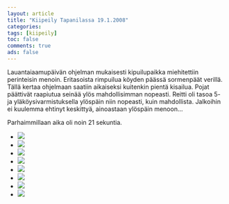 ```yaml
--- 
layout: article 
title: "Kiipeily Tapanilassa 19.1.2008" 
categories: 
tags: [kiipeily]
toc: false 
comments: true 
ads: false 
--- 
```


Lauantaiaamupäivän ohjelman mukaisesti kipuilupaikka miehitettiin
perinteisin menoin. Eritasoista rimpuilua köyden päässä sormenpäät
verillä. Tällä kertaa ohjelmaan saatiin aikaiseksi kuitenkin pientä
kisailua. Pojat päättivät raapiutua seinää ylös mahdollisimman nopeasti.
Reitti oli tasoa 5- ja yläköysivarmistuksella ylöspäin niin nopeasti,
kuin mahdollista. Jalkoihin ei kuulemma ehtinyt keskittyä, ainoastaan
ylöspäin menoon...

Parhaimmillaan aika oli noin 21 sekuntia.

<div class="image-gallery">

-   [![](/Media/Default/ImageGalleries/kiipeily-tapanilassa-19.1.2008/Thumbnails/kipuilu%20001.jpg)](/Media/Default/ImageGalleries/kiipeily-tapanilassa-19.1.2008/kipuilu%20001.jpg)
-   [![](/Media/Default/ImageGalleries/kiipeily-tapanilassa-19.1.2008/Thumbnails/kipuilu%20002.jpg)](/Media/Default/ImageGalleries/kiipeily-tapanilassa-19.1.2008/kipuilu%20002.jpg)
-   [![](/Media/Default/ImageGalleries/kiipeily-tapanilassa-19.1.2008/Thumbnails/kipuilu%20003.jpg)](/Media/Default/ImageGalleries/kiipeily-tapanilassa-19.1.2008/kipuilu%20003.jpg)
-   [![](/Media/Default/ImageGalleries/kiipeily-tapanilassa-19.1.2008/Thumbnails/kipuilu%20004.jpg)](/Media/Default/ImageGalleries/kiipeily-tapanilassa-19.1.2008/kipuilu%20004.jpg)
-   [![](/Media/Default/ImageGalleries/kiipeily-tapanilassa-19.1.2008/Thumbnails/kipuilu%20005.jpg)](/Media/Default/ImageGalleries/kiipeily-tapanilassa-19.1.2008/kipuilu%20005.jpg)
-   [![](/Media/Default/ImageGalleries/kiipeily-tapanilassa-19.1.2008/Thumbnails/kipuilu%20009.jpg)](/Media/Default/ImageGalleries/kiipeily-tapanilassa-19.1.2008/kipuilu%20009.jpg)
-   [![](/Media/Default/ImageGalleries/kiipeily-tapanilassa-19.1.2008/Thumbnails/kipuilu%20010.jpg)](/Media/Default/ImageGalleries/kiipeily-tapanilassa-19.1.2008/kipuilu%20010.jpg)
-   [![](/Media/Default/ImageGalleries/kiipeily-tapanilassa-19.1.2008/Thumbnails/kipuilu%20012.jpg)](/Media/Default/ImageGalleries/kiipeily-tapanilassa-19.1.2008/kipuilu%20012.jpg)

</div>
